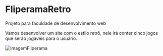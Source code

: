 # FliperamaRetro
Projeto para faculdade de desenvolvimento web

Vamos desenvolver um site com o estilo retrô, nele irá conter cinco jogos que serão jogavéis para o usuário.

![imagemFliperama](https://github.com/CamilaDelazari/FliperamaRetro/assets/104705452/3ce5b8fe-3340-4476-b2b7-310bf95e5465)

